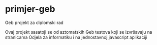 # primjer-geb
Geb projekt za diplomski rad


Ovaj projekt sasatoji se od aztomatskih Geb testova koji se izvršavaju na stranicama Odjela za informatiku i na jednostavnoj javascript aplikaciji


